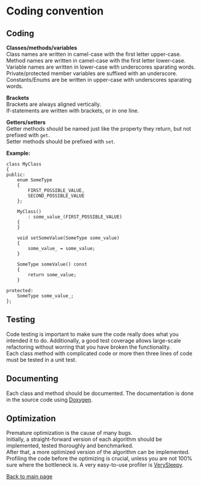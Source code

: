 # Coding convention

## Coding

__Classes/methods/variables__  
Class names are written in camel-case with the first letter upper-case.  
Method names are written in camel-case with the first letter lower-case.  
Variable names are written in lower-case with underscores sparating words. Private/protected member variables are suffixed with an underscore.  
Constants/Enums are be written in upper-case  with underscores sparating words.  

__Brackets__  
Brackets are always aligned vertically.  
If-statements are written with brackets, or in one line.

__Getters/setters__  
Getter methods should be named just like the property they return, but not prefixed with `get`.  
Setter methods should be prefixed with `set`.

__Example:__

    class MyClass
    {
    public:
    	enum SomeType
    	{
    		FIRST_POSSIBLE_VALUE,
    		SECOND_POSSIBLE_VALUE
    	};
    	
    	MyClass()
    		: some_value_(FIRST_POSSIBLE_VALUE)
    	{
    	}
    	
    	void setSomeValue(SomeType some_value)
    	{
    		some_value_ = some_value;
    	}
    	
    	SomeType someValue() const
    	{
    		return some_value;
    	}
    
    protected:
    	SomeType some_value_;
    };

## Testing

Code testing is important to make sure the code really does what you intended it to do. Additionally, a good test coverage
allows large-scale refactoring without worring that you have broken the functionality.  
Each class method with complicated code or more then three lines of code must be tested in a unit test.

## Documenting

Each class and method should be documented. The documentation is done in the source code 
using [Doxygen](http://www.stack.nl/~dimitri/doxygen/).  

## Optimization

Premature optimization is the cause of many bugs.  
Initially, a straight-forward version of each algorithm should be implemented, tested thoroughly and benchmarked.  
After that, a more optimized version of the algorithm can be implemented.  
Profiling the code before the optimizing is crucial, unless you are not 100% sure where the bottleneck is. A very easy-to-use profiler is [VerySleepy](http://www.codersnotes.com/sleepy).


[Back to main page](index.md)
